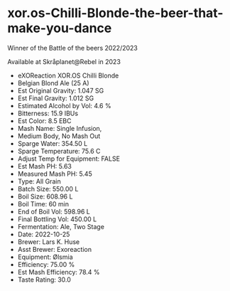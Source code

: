 # xor.os-Chilli-Blonde-the-beer-that-make-you-dance

Winner of the Battle of the beers 2022/2023

Available at Skråplanet@Rebel in 2023

* eXOReaction XOR.OS Chilli Blonde
* Belgian Blond Ale (25 A)
* Est Original Gravity: 1.047 SG
* Est Final Gravity: 1.012 SG
* Estimated Alcohol by Vol: 4.6 %
* Bitterness: 15.9 IBUs
* Est Color: 8.5 EBC
* Mash Name: Single Infusion,
* Medium Body, No Mash Out
* Sparge Water: 354.50 L
* Sparge Temperature: 75.6 C
* Adjust Temp for Equipment: FALSE
* Est Mash PH: 5.63
* Measured Mash PH: 5.45
* Type: All Grain
* Batch Size: 550.00 L
* Boil Size: 608.96 L
* Boil Time: 60 min
* End of Boil Vol: 598.96 L
* Final Bottling Vol: 450.00 L
* Fermentation: Ale, Two Stage
* Date: 2022-10-25
* Brewer: Lars K. Huse
* Asst Brewer: Exoreaction
* Equipment: Ølsmia
* Efficiency: 75.00 %
* Est Mash Efficiency: 78.4 %
* Taste Rating: 30.0
